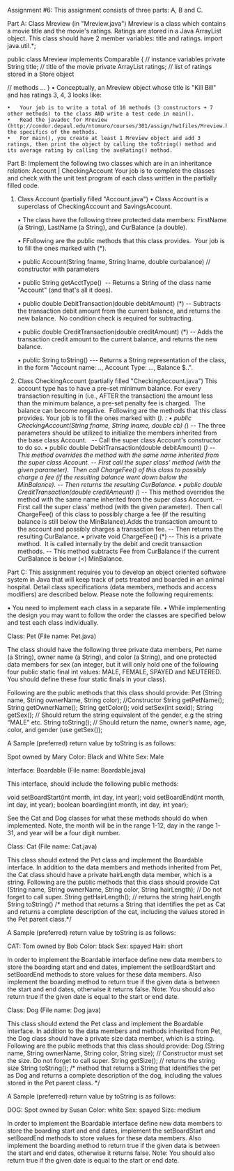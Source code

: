 Assignment #6: 
This assignment consists of three parts: A, B and C.

Part A: 
Class Mreview (in "Mreview.java")
Mreview is a class which contains a movie title and the movie's ratings. Ratings are stored in a Java ArrayList<Integer> object.
This class should have 2 member variables: title and ratings.
import java.util.*;

public class Mreview implements Comparable<Mreview>
{
  // instance variables
  private String title;   // title of the movie
  private ArrayList<Integer> ratings; // list of ratings stored in a Store object

  // methods
  ...
}
	•	Conceptually, an Mreview object whose title is "Kill Bill" and has ratings 3, 4, 3 looks like:

	•	Your job is to write a total of 10 methods (3 constructors + 7 other methods) to the class AND write a test code in main().
	•	Read the javadoc for Mreview (http://condor.depaul.edu/ntomuro/courses/301/assign/hw1files/Mreview.html) for the specifics of the methods.
	•	For main(), you create at least 1 Mreview object and add 3 ratings, then print the object by calling the toString() method and its average rating by calling the aveRating() method.


Part B:
Implement the following two classes which are in an inheritance relation:
        Account 
          | 
   CheckingAccount 
Your job is to complete the classes and check with the unit test program of each class written in the partially filled code.
1. Class Account (partially filled "Account.java")
	•	Class Account is a superclass of CheckingAccount and SavingsAccount.  
	
	•	The class have the following three protected data members: FirstName (a String), LastName (a String), and CurBalance (a double).
	
	•	FFollowing are the public methods that this class provides.  Your job is to fill the ones marked with (*).
	
	•	public Account(String fname, String lname, double curbalance) // constructor with parameters
	
	•	public String getAcctType()  -- Returns a String of the class name "Account" (and that's all it does).
	
	•	public double DebitTransaction(double debitAmount) (*) -- Subtracts the transaction debit amount from the current balance, and returns the new balance.  No condition check is required for subtracting.
	
	•	public double CreditTransaction(double creditAmount) (*) -- Adds the transaction credit amount to the current balance, and returns the new balance.
	
	•	public String toString() --- Returns a String representation of the class, in the form "Account name: .., Account Type: ..., Balance $..". 
	
2. Class CheckingAccount (partially filled "CheckingAccount.java")
This account type has to have a pre-set minimum balance. For every transaction resulting in (i.e., AFTER the transaction) the amount less than the minimum balance, a pre-set penalty fee is charged.  The balance can become negative.  Following are the methods that this class provides. Your job is to fill the ones marked with (*). :
	•	public CheckingAccount(String fname, String lname, double cb) (*) -- The three parameters should be utilized to initialize the members inherited from the base class Account.   -- Call the super class Account's constructor to do so.
	•	public double DebitTransaction(double debitAmount) (*) -- This method overrides the method with the same name inherited from the super class Account. -- First call the super class' method (with the given parameter).  Then call ChargeFee() of this class to possibly charge a fee (if the resulting balance went down below the MinBalance). -- Then returns the resulting CurBalance.
	•	public double CreditTransaction(double creditAmount) (*) -- This method overrides the method with the same name inherited from the super class Account. -- First call the super class' method (with the given parameter).  Then call ChargeFee() of this class to possibly charge a fee (if the resulting balance is still below the MinBalance).Adds the transaction amount to the account and possibly charges a transaction fee. -- Then returns the resulting CurBalance.
	•	private void ChargeFee() (*) -- This is a private method.  It is called internally by the debit and credit transaction methods. -- This method subtracts Fee from CurBalance if the current CurBalance is below (<) MinBalance.

Part C:
This assignment requires you to develop an object oriented software system in Java that will keep track of pets treated and boarded in an animal hospital. Detail class specifications (data members, methods and access modifiers) are described below. Please note the following requirements: 

• You need to implement each class in a separate file. 
• While implementing the design you may want to follow the order the classes are specified below and test each class individually. 


Class: Pet (File name: Pet.java) 

The class should have the following three private data members, Pet name (a String), owner name (a String), and color (a String), and one protected data members for sex (an integer, but it will only hold one of the following four public static final int values: MALE, FEMALE, SPAYED and NEUTERED. You should define these four static finals in your class). 

Following are the public methods that this class should provide: 
Pet (String name, String ownerName, String color); //Constructor 
String getPetName(); 
String getOwnerName(); 
String getColor(); 
void setSex(int sexid); 
String getSex(); // Should return the string equivalent of the gender, e.g the string “MALE” etc. 
String toString(); // Should return the name, owner’s name, age, color, and gender (use getSex()); 

A Sample (preferred) return value by toString is as follows: 

Spot owned by Mary 
Color: Black and White 
Sex: Male 


Interface: Boardable (File name: Boardable.java) 

This interface, should include the following public methods: 

void setBoardStart(int month, int day, int year); 
void setBoardEnd(int month, int day, int year); 
boolean boarding(int month, int day, int year); 

See the Cat and Dog classes for what these methods should do when implemented. Note, the month will be in the range 1-12, day in the range 1-31, and year will be a four digit number. 


Class: Cat (File name: Cat.java) 

This class should extend the Pet class and implement the Boardable interface. In addition to the data members and methods inherited from Pet, the Cat class should have a private hairLength data member, which is a string. Following are the public methods that this class should provide Cat (String name, String ownerName, String color, String hairLength); 
// Do not forget to call super. 
String getHairLength(); // returns the string hairLength 
String toString() 
/* method that returns a String that identifies the pet as Cat and returns a complete description of the cat, including the values stored in the Pet parent class.*/ 

A Sample (preferred) return value by toString is as follows: 

CAT: 
Tom owned by Bob 
Color: black 
Sex: spayed 
Hair: short 

In order to implement the Boardable interface define new data members to store the boarding start and end dates, implement the setBoardStart and setBoardEnd methods to store values for these data members. Also implement the boarding method to return true if the given data is between the start and end dates, otherwise it returns false. Note: You should also return true if the given date is equal to the start or end date. 


Class: Dog (File name: Dog.java) 

This class should extend the Pet class and implement the Boardable interface. In addition to the data members and methods inherited from Pet, the Dog class should have a private size data member, which is a string. Following are the public methods that this class should provide: 
Dog (String name, String ownerName, String color, String size); 
// Constructor must set the size. Do not forget to call super. 
String getSize(); // returns the string size String toString(); 
/* method that returns a String that identifies the pet as Dog and returns a complete description of the dog, including the values stored in the Pet parent class. */ 

A Sample (preferred) return value by toString is as follows: 

DOG: 
Spot owned by Susan 
Color: white 
Sex: spayed 
Size: medium 

In order to implement the Boardable interface define new data members to store the boarding start and end dates, implement the setBoardStart and setBoardEnd methods to store values for these data members. Also implement the boarding method to return true if the given data is between the start and end dates, otherwise it returns false. Note: You should also return true if the given date is equal to the start or end date.






